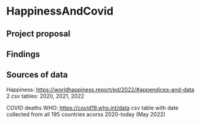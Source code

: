 # HappinessAndCovid

## Project proposal

## Findings


## Sources of data

Happiness: https://worldhappiness.report/ed/2022/#appendices-and-data
2 csv tables: 2020, 2021, 2022

COVID deaths WHO: https://covid19.who.int/data
csv table with date collected from all 195 countries acorss 2020-today (May 2022)


